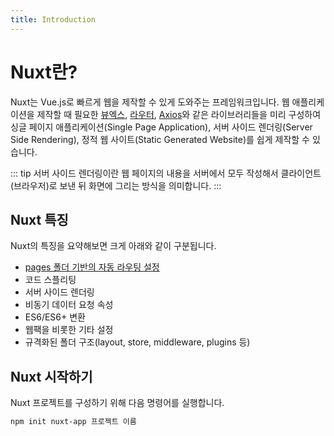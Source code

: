 ```yaml
---
title: Introduction
---
```


# Nuxt란?

Nuxt는 Vue.js로 빠르게 웹을 제작할 수 있게 도와주는 프레임워크입니다. 웹 애플리케이션을 제작할 때 필요한 [뷰엑스](/vuex/concept.html), [라우터](/vue/router.html), [Axios](/vue/axios.html)와 같은 라이브러리들을 미리 구성하여 싱글 페이지 애플리케이션(Single Page Application), 서버 사이드 렌더링(Server Side Rendering), 정적 웹 사이트(Static Generated Website)를 쉽게 제작할 수 있습니다.

::: tip
서버 사이드 렌더링이란 웹 페이지의 내용을 서버에서 모두 작성해서 클라이언트(브라우저)로 보낸 뒤 화면에 그리는 방식을 의미합니다.
:::

## Nuxt 특징

Nuxt의 특징을 요약해보면 크게 아래와 같이 구분됩니다.

- [pages 폴더 기반의 자동 라우팅 설정](./automatic-routing.md)
- 코드 스플리팅
- 서버 사이드 렌더링
- 비동기 데이터 요청 속성
- ES6/ES6+ 변환
- 웹팩을 비롯한 기타 설정
- 규격화된 폴더 구조(layout, store, middleware, plugins 등)

## Nuxt 시작하기

Nuxt 프로젝트를 구성하기 위해 다음 명령어를 실행합니다.

```bash
npm init nuxt-app 프로젝트 이름
```